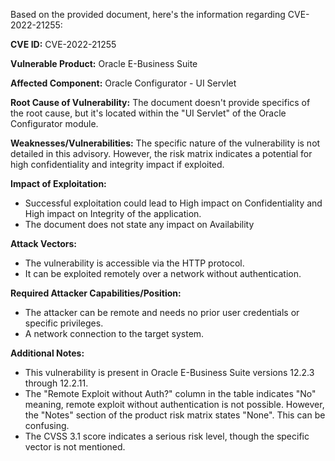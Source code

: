 Based on the provided document, here's the information regarding CVE-2022-21255:

**CVE ID:** CVE-2022-21255

**Vulnerable Product:** Oracle E-Business Suite

**Affected Component:** Oracle Configurator - UI Servlet

**Root Cause of Vulnerability:** The document doesn't provide specifics of the root cause, but it's located within the "UI Servlet" of the Oracle Configurator module.

**Weaknesses/Vulnerabilities:** The specific nature of the vulnerability is not detailed in this advisory. However, the risk matrix indicates a potential for high confidentiality and integrity impact if exploited.

**Impact of Exploitation:**
- Successful exploitation could lead to High impact on Confidentiality and High impact on Integrity of the application.
- The document does not state any impact on Availability

**Attack Vectors:**
- The vulnerability is accessible via the HTTP protocol.
- It can be exploited remotely over a network without authentication.

**Required Attacker Capabilities/Position:**
- The attacker can be remote and needs no prior user credentials or specific privileges.
- A network connection to the target system.

**Additional Notes:**
- This vulnerability is present in Oracle E-Business Suite versions 12.2.3 through 12.2.11.
- The "Remote Exploit without Auth?" column in the table indicates "No" meaning, remote exploit without authentication is not possible. However, the "Notes" section of the product risk matrix states "None". This can be confusing.
- The CVSS 3.1 score indicates a serious risk level, though the specific vector is not mentioned.